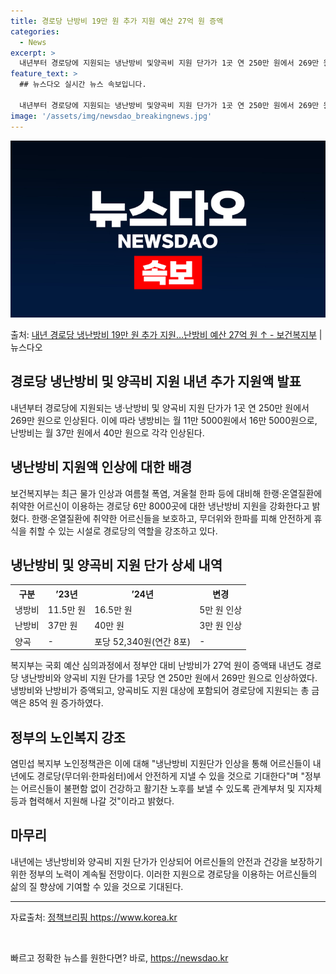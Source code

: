 ```yaml
---
title: 경로당 난방비 19만 원 추가 지원 예산 27억 원 증액
categories:
  - News
excerpt: >
  내년부터 경로당에 지원되는 냉난방비 및양곡비 지원 단가가 1곳 연 250만 원에서 269만 원으로 인상된다.…
feature_text: >
  ## 뉴스다오 실시간 뉴스 속보입니다.

  내년부터 경로당에 지원되는 냉난방비 및양곡비 지원 단가가 1곳 연 250만 원에서 269만 원으로 인상된다.…
image: '/assets/img/newsdao_breakingnews.jpg'
---
```


![뉴스다오 속보](/assets/img/newsdao_breakingnews.jpg)

<p>출처: <a href="https://newsdao.kr/2868" rel="dofollow">내년 경로당 냉난방비 19만 원 추가 지원…난방비 예산 27억 원 ↑ - 보건복지부</a> | 뉴스다오</p>

<h2 data-ke-size="size26">경로당 냉난방비 및 양곡비 지원 내년 추가 지원액 발표</h2>
<p data-ke-size="size16">내년부터 경로당에 지원되는 냉·난방비 및 양곡비 지원 단가가 1곳 연 250만 원에서 269만 원으로 인상된다. 이에 따라 냉방비는 월 11만 5000원에서 16만 5000원으로, 난방비는 월 37만 원에서 40만 원으로 각각 인상된다.</p>

<h2 data-ke-size="size24">냉난방비 지원액 인상에 대한 배경</h2>
<p data-ke-size="size16">보건복지부는 최근 물가 인상과 여름철 폭염, 겨울철 한파 등에 대비해 한랭·온열질환에 취약한 어르신이 이용하는 경로당 6만 8000곳에 대한 냉난방비 지원을 강화한다고 밝혔다. 한랭·온열질환에 취약한 어르신들을 보호하고, 무더위와 한파를 피해 안전하게 휴식을 취할 수 있는 시설로 경로당의 역할을 강조하고 있다.</p>

<h2 data-ke-size="size24">냉난방비 및 양곡비 지원 단가 상세 내역</h2>
<table>
  <tr>
    <th>구분</th>
    <th>’23년</th>
    <th>’24년</th>
    <th>변경</th>
  </tr>
  <tr>
    <td>냉방비</td>
    <td>11.5만 원</td>
    <td>16.5만 원</td>
    <td>5만 원 인상</td>
  </tr>
  <tr>
    <td>난방비</td>
    <td>37만 원</td>
    <td>40만 원</td>
    <td>3만 원 인상</td>
  </tr>
  <tr>
    <td>양곡</td>
    <td>-</td>
    <td>포당 52,340원(연간 8포)</td>
    <td>-</td>
  </tr>
</table>

<p data-ke-size="size16">복지부는 국회 예산 심의과정에서 정부안 대비 난방비가 27억 원이 증액돼 내년도 경로당 냉난방비와 양곡비 지원 단가를 1곳당 연 250만 원에서 269만 원으로 인상하였다. 냉방비와 난방비가 증액되고, 양곡비도 지원 대상에 포함되어 경로당에 지원되는 총 금액은 85억 원 증가하였다.</p>

<h2 data-ke-size="size24">정부의 노인복지 강조</h2>
<p data-ke-size="size16">염민섭 복지부 노인정책관은 이에 대해 "냉난방비 지원단가 인상을 통해 어르신들이 내년에도 경로당(무더위·한파쉼터)에서 안전하게 지낼 수 있을 것으로 기대한다"며 "정부는 어르신들이 불편함 없이 건강하고 활기찬 노후를 보낼 수 있도록 관계부처 및 지자체 등과 협력해서 지원해 나갈 것"이라고 밝혔다.</p>

<h2 data-ke-size="size24">마무리</h2>
<p data-ke-size="size16">내년에는 냉난방비와 양곡비 지원 단가가 인상되어 어르신들의 안전과 건강을 보장하기 위한 정부의 노력이 계속될 전망이다. 이러한 지원으로 경로당을 이용하는 어르신들의 삶의 질 향상에 기여할 수 있을 것으로 기대된다.</p>

<hr>

<p data-ke-size="size16">자료출처: <a href="https://newsdao.kr/2868">정책브리핑 https://www.korea.kr</a></p>
<p data-ke-size="size16">&nbsp;</p> 

빠르고 정확한 뉴스를 원한다면? 바로, <a href="https://newsdao.kr" rel="dofollow">https://newsdao.kr</a>


    
